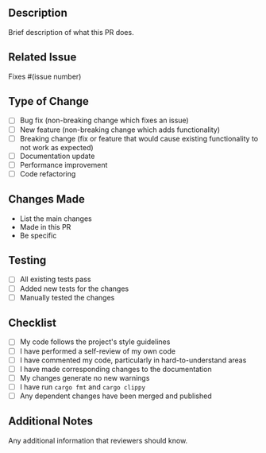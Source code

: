 <!-- Copyright (c) 2025 - Cowboy AI, LLC. -->

## Description

Brief description of what this PR does.

## Related Issue

Fixes #(issue number)

## Type of Change

- [ ] Bug fix (non-breaking change which fixes an issue)
- [ ] New feature (non-breaking change which adds functionality)
- [ ] Breaking change (fix or feature that would cause existing functionality to not work as expected)
- [ ] Documentation update
- [ ] Performance improvement
- [ ] Code refactoring

## Changes Made

- List the main changes
- Made in this PR
- Be specific

## Testing

- [ ] All existing tests pass
- [ ] Added new tests for the changes
- [ ] Manually tested the changes

## Checklist

- [ ] My code follows the project's style guidelines
- [ ] I have performed a self-review of my own code
- [ ] I have commented my code, particularly in hard-to-understand areas
- [ ] I have made corresponding changes to the documentation
- [ ] My changes generate no new warnings
- [ ] I have run `cargo fmt` and `cargo clippy`
- [ ] Any dependent changes have been merged and published

## Additional Notes

Any additional information that reviewers should know. 
